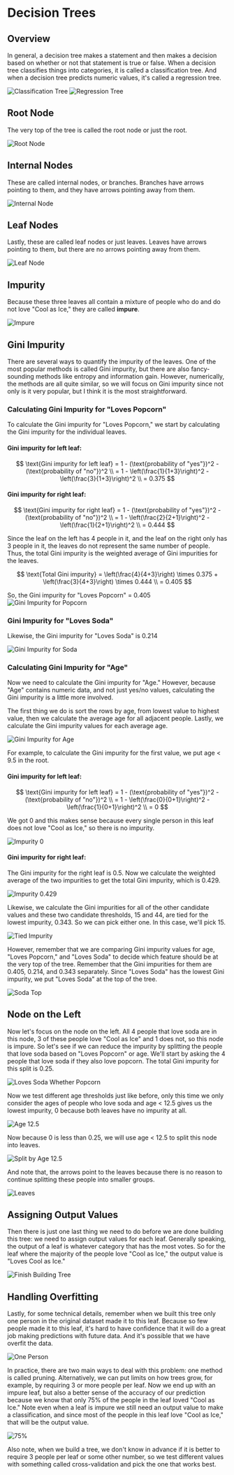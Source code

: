 # Decision Trees

## Overview
In general, a decision tree makes a statement and then makes a decision based on whether or not that statement is true or false. When a decision tree classifies things into categories, it is called a classification tree. And when a decision tree predicts numeric values, it's called a regression tree.

![Classification Tree](classification_tree.png)
![Regression Tree](regression_tree.png)


## Root Node
The very top of the tree is called the root node or just the root.

![Root Node](root_node.png)

## Internal Nodes
These are called internal nodes, or branches. Branches have arrows pointing to them, and they have arrows pointing away from them.

![Internal Node](internal_node.png)

## Leaf Nodes
Lastly, these are called leaf nodes or just leaves. Leaves have arrows pointing to them, but there are no arrows pointing away from them.

![Leaf Node](leaf_node.png)

## Impurity
Because these three leaves all contain a mixture of people who do and do not love "Cool as Ice," they are called **impure**.

![Impure](impure.png)

## Gini Impurity
There are several ways to quantify the impurity of the leaves. One of the most popular methods is called Gini impurity, but there are also fancy-sounding methods like entropy and information gain. However, numerically, the methods are all quite similar, so we will focus on Gini impurity since not only is it very popular, but I think it is the most straightforward.

### Calculating Gini Impurity for "Loves Popcorn"
To calculate the Gini impurity for "Loves Popcorn," we start by calculating the Gini impurity for the individual leaves.

#### Gini impurity for left leaf:
$$
\text{Gini impurity for left leaf} = 1 - (\text{probability of "yes"})^2 - (\text{probability of "no"})^2 \\
= 1 - \left(\frac{1}{1+3}\right)^2 - \left(\frac{3}{1+3}\right)^2 \\
= 0.375
$$

#### Gini impurity for right leaf:
$$
\text{Gini impurity for right leaf} = 1 - (\text{probability of "yes"})^2 - (\text{probability of "no"})^2 \\
= 1 - \left(\frac{2}{2+1}\right)^2 - \left(\frac{1}{2+1}\right)^2 \\
= 0.444
$$

Since the leaf on the left has 4 people in it, and the leaf on the right only has 3 people in it, the leaves do not represent the same number of people. Thus, the total Gini impurity is the weighted average of Gini impurities for the leaves. 

$$
\text{Total Gini impurity} = \left(\frac{4}{4+3}\right) \times 0.375 + \left(\frac{3}{4+3}\right) \times 0.444 \\
= 0.405
$$

So, the Gini impurity for "Loves Popcorn" = 0.405
![Gini Impurity for Popcorn](popcorn_gini_impurity.png)


### Gini Impurity for "Loves Soda"
Likewise, the Gini impurity for "Loves Soda" is 0.214

![Gini Impurity for Soda](soda_gini_impurity.png)

### Calculating Gini Impurity for "Age"
Now we need to calculate the Gini impurity for "Age." However, because "Age" contains numeric data, and not just yes/no values, calculating the Gini impurity is a little more involved.

The first thing we do is sort the rows by age, from lowest value to highest value, then we calculate the average age for all adjacent people. Lastly, we calculate the Gini impurity values for each average age.

![Gini Impurity for Age](age_gini_impurity.png)

For example, to calculate the Gini impurity for the first value, we put age < 9.5 in the root. 

#### Gini impurity for left leaf:
$$
\text{Gini impurity for left leaf} = 1 - (\text{probability of "yes"})^2 - (\text{probability of "no"})^2 \\
= 1 - \left(\frac{0}{0+1}\right)^2 - \left(\frac{1}{0+1}\right)^2 \\
= 0
$$

We got 0 and this makes sense because every single person in this leaf does not love "Cool as Ice," so there is no impurity.

![Impurity 0](impurity_0.png)



#### Gini impurity for right leaf:
The Gini impurity for the right leaf is 0.5. Now we calculate the weighted average of the two impurities to get the total Gini impurity, which is 0.429.

![Impurity 0.429](429.png)

Likewise, we calculate the Gini impurities for all of the other candidate values and these two candidate thresholds, 15 and 44, are tied for the lowest impurity, 0.343. So we can pick either one. In this case, we'll pick 15.

![Tied Impurity](tied.png)

However, remember that we are comparing Gini impurity values for age, "Loves Popcorn," and "Loves Soda" to decide which feature should be at the very top of the tree. Remember that the Gini impurities for them are 0.405, 0.214, and 0.343 separately. Since "Loves Soda" has the lowest Gini impurity, we put "Loves Soda" at the top of the tree.

![Soda Top](soda_top.png)

## Node on the Left
Now let's focus on the node on the left. All 4 people that love soda are in this node, 3 of these people love "Cool as Ice" and 1 does not, so this node is impure. So let's see if we can reduce the impurity by splitting the people that love soda based on "Loves Popcorn" or age. We'll start by asking the 4 people that love soda if they also love popcorn. The total Gini impurity for this split is 0.25.

![Loves Soda Whether Popcorn](love_soda_whether_popcorn.png)

Now we test different age thresholds just like before, only this time we only consider the ages of people who love soda and age < 12.5 gives us the lowest impurity, 0 because both leaves have no impurity at all.

![Age 12.5](age12-5.png)

Now because 0 is less than 0.25, we will use age < 12.5 to split this node into leaves.

![Split by Age 12.5](split_by_age12_5.png)

And note that, the arrows point to the leaves because there is no reason to continue splitting these people into smaller groups.

![Leaves](leaves.png)

## Assigning Output Values
Then there is just one last thing we need to do before we are done building this tree: we need to assign output values for each leaf. Generally speaking, the output of a leaf is whatever category that has the most votes. So for the leaf where the majority of the people love "Cool as Ice," the output value is "Loves Cool as Ice."

![Finish Building Tree](finish_build_tree.png)

## Handling Overfitting
Lastly, for some technical details, remember when we built this tree only one person in the original dataset made it to this leaf. Because so few people made it to this leaf, it's hard to have confidence that it will do a great job making predictions with future data. And it's possible that we have overfit the data.

![One Person](one_person.png)

In practice, there are two main ways to deal with this problem: one method is called pruning. Alternatively, we can put limits on how trees grow, for example, by requiring 3 or more people per leaf. Now we end up with an impure leaf, but also a better sense of the accuracy of our prediction because we know that only 75% of the people in the leaf loved "Cool as Ice." Note even when a leaf is impure we still need an output value to make a classification, and since most of the people in this leaf love "Cool as Ice," that will be the output value.

![75%](75.png)

Also note, when we build a tree, we don't know in advance if it is better to require 3 people per leaf or some other number, so we test different values with something called cross-validation and pick the one that works best.
